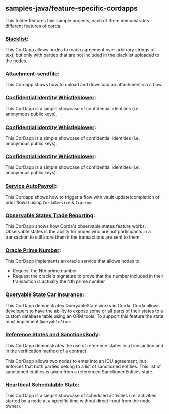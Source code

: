 ## samples-java/feature-specific-cordapps

This folder features five sample projects, each of them demonstrates different features of corda.  

### [Blacklist](./Attachment-blacklist): 
This CorDapp allows nodes to reach agreement over arbitrary strings of text, but only with parties that are not included in the blacklist uploaded to the nodes.

### [Attachment-sendfile](./Attachment-sendfile): 
This Cordapp shows how to upload and download an attachment via a flow. 

### [Confidential Identity Whistleblower](./ConfidentialIdentity-whistleblower): 
This CorDapp is a simple showcase of confidential identities (i.e. anonymous public keys).

### [Confidential Identity Whistleblower](./ConfidentialIdentity-whistleblower): 
This CorDapp is a simple showcase of confidential identities (i.e. anonymous public keys).

### [Confidential Identity Whistleblower](./ConfidentialIdentity-whistleblower): 
This CorDapp is a simple showcase of confidential identities (i.e. anonymous public keys).
 
### [Service AutoPayroll](./Cordaservice-autopayroll): 
This Cordapp shows how to trigger a flow with vault update(completion of prior flows) using `CordaService` & `trackby`.

### [Observable States Trade Reporting](./ObservableStates-tradereporting): 
This CorDapp shows how Corda's observable states feature works. Observable states is the ability for nodes who are not participants in a transaction to still store them if the transactions are sent to them.

### [Oracle Prime Number](./Oracle-primenumber): 
This CorDapp implements an oracle service that allows nodes to:

* Request the Nth prime number
* Request the oracle's signature to prove that the number included in their transaction is actually the Nth prime number

### [Queryable State Car Insurance](./QueryableState-carinsurance): 
This CorDapp demonstrates QueryableState works in Corda. Corda allows developers to have the ability to expose some or all parts of their states to a custom database table using an ORM tools. To support this feature the state must implement `QueryableState`.

### [Reference States and SanctionsBody](./ReferenceStates-sanctionsBody): 
This CorDapp demonstrates the use of reference states in a transaction and in the verification method of a contract.

This CorDapp allows two nodes to enter into an IOU agreement, but enforces that both parties belong to a list of sanctioned entities. This list of sanctioned entities is taken from a referenced SanctionedEntities state.

### [Heartbeat Schedulable State](./SchedulableState-heartbeat): 
This CorDapp is a simple showcase of scheduled activities (i.e. activities started by a node at a specific time without direct input from the node owner).






